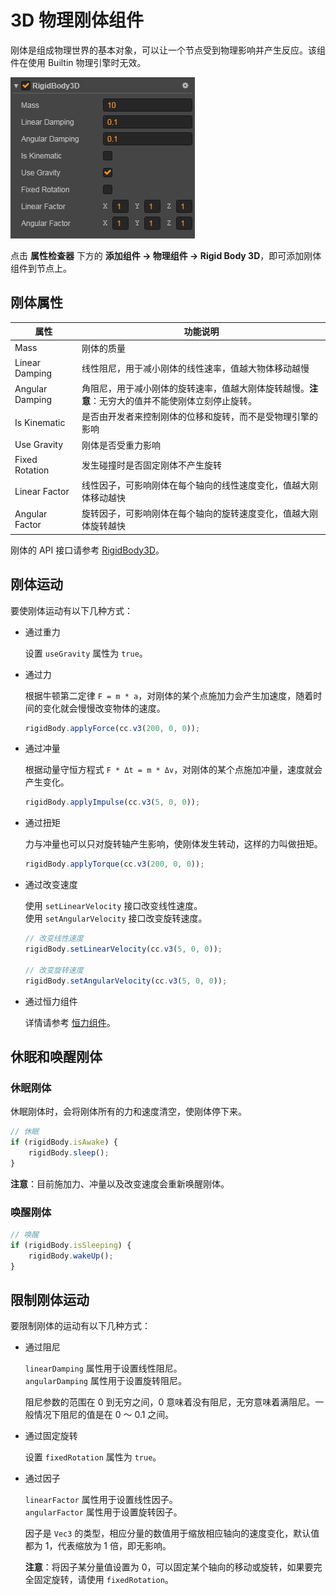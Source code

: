 # 3D 物理刚体组件

刚体是组成物理世界的基本对象，可以让一个节点受到物理影响并产生反应。该组件在使用 Builtin 物理引擎时无效。

![刚体组件](image/rigidbody-prop.png)

点击 **属性检查器** 下方的 **添加组件 -> 物理组件 -> Rigid Body 3D**，即可添加刚体组件到节点上。

## 刚体属性

| 属性             | 功能说明                             |
| --------------  | -----------                         |
| Mass            | 刚体的质量                            |
| Linear Damping  | 线性阻尼，用于减小刚体的线性速率，值越大物体移动越慢        |
| Angular Damping | 角阻尼，用于减小刚体的旋转速率，值越大刚体旋转越慢。**注意**：无穷大的值并不能使刚体立刻停止旋转。 |
| Is Kinematic    | 是否由开发者来控制刚体的位移和旋转，而不是受物理引擎的影响   |
| Use Gravity     | 刚体是否受重力影响                      |
| Fixed Rotation  | 发生碰撞时是否固定刚体不产生旋转           |
| Linear Factor    | 线性因子，可影响刚体在每个轴向的线性速度变化，值越大刚体移动越快 |
| Angular Factor  | 旋转因子，可影响刚体在每个轴向的旋转速度变化，值越大刚体旋转越快 |

刚体的 API 接口请参考 [RigidBody3D](../../../api/zh/classes/RigidBody3D.html)。

## 刚体运动

要使刚体运动有以下几种方式：

- 通过重力

  设置 `useGravity` 属性为 `true`。

- 通过力

  根据牛顿第二定律 `F = m * a`，对刚体的某个点施加力会产生加速度，随着时间的变化就会慢慢改变物体的速度。

  ```js
  rigidBody.applyForce(cc.v3(200, 0, 0));
  ```

- 通过冲量

  根据动量守恒方程式 `F * Δt = m * Δv`，对刚体的某个点施加冲量，速度就会产生变化。

  ```js
  rigidBody.applyImpulse(cc.v3(5, 0, 0));
  ```

- 通过扭矩

  力与冲量也可以只对旋转轴产生影响，使刚体发生转动，这样的力叫做扭矩。

  ```js
  rigidBody.applyTorque(cc.v3(200, 0, 0));
  ```

- 通过改变速度

  使用 `setLinearVelocity` 接口改变线性速度。<br>
  使用 `setAngularVelocity` 接口改变旋转速度。

  ```js
  // 改变线性速度
  rigidBody.setLinearVelocity(cc.v3(5, 0, 0));

  // 改变旋转速度
  rigidBody.setAngularVelocity(cc.v3(5, 0, 0));
  ```

- 通过恒力组件

  详情请参考 [恒力组件](./physics-constant-force.md)。

## 休眠和唤醒刚体

### 休眠刚体

休眠刚体时，会将刚体所有的力和速度清空，使刚体停下来。

```js
// 休眠
if (rigidBody.isAwake) {
    rigidBody.sleep();
}
```

**注意**：目前施加力、冲量以及改变速度会重新唤醒刚体。

### 唤醒刚体

```js
// 唤醒
if (rigidBody.isSleeping) {
    rigidBody.wakeUp(); 
}
```

## 限制刚体运动

要限制刚体的运动有以下几种方式：

- 通过阻尼

  `linearDamping` 属性用于设置线性阻尼。<br>
  `angularDamping` 属性用于设置旋转阻尼。

  阻尼参数的范围在 0 到无穷之间，0 意味着没有阻尼，无穷意味着满阻尼。一般情况下阻尼的值是在 0 ～ 0.1 之间。

- 通过固定旋转

  设置 `fixedRotation` 属性为 `true`。

- 通过因子

  `linearFactor` 属性用于设置线性因子。<br>
  `angularFactor` 属性用于设置旋转因子。

  因子是 `Vec3` 的类型，相应分量的数值用于缩放相应轴向的速度变化，默认值都为 1，代表缩放为 1 倍，即无影响。

  **注意**：将因子某分量值设置为 0，可以固定某个轴向的移动或旋转，如果要完全固定旋转，请使用 `fixedRotation`。
